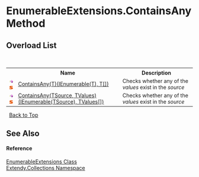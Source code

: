 # EnumerableExtensions.ContainsAny Method 
 


## Overload List
&nbsp;<table><tr><th></th><th>Name</th><th>Description</th></tr><tr><td>![Public method](media/pubmethod.gif "Public method")![Static member](media/static.gif "Static member")</td><td><a href="M_Extendy_Collections_EnumerableExtensions_ContainsAny__1">ContainsAny(T)(IEnumerable(T), T[])</a></td><td>
Checks whether any of the *values* exist in the *source*</td></tr><tr><td>![Public method](media/pubmethod.gif "Public method")![Static member](media/static.gif "Static member")</td><td><a href="M_Extendy_Collections_EnumerableExtensions_ContainsAny__2">ContainsAny(TSource, TValues)(IEnumerable(TSource), TValues[])</a></td><td>
Checks whether any of the *values* exist in the *source*</td></tr></table>&nbsp;
<a href="#enumerableextensions.containsany-method">Back to Top</a>

## See Also


#### Reference
<a href="T_Extendy_Collections_EnumerableExtensions">EnumerableExtensions Class</a><br /><a href="N_Extendy_Collections">Extendy.Collections Namespace</a><br />